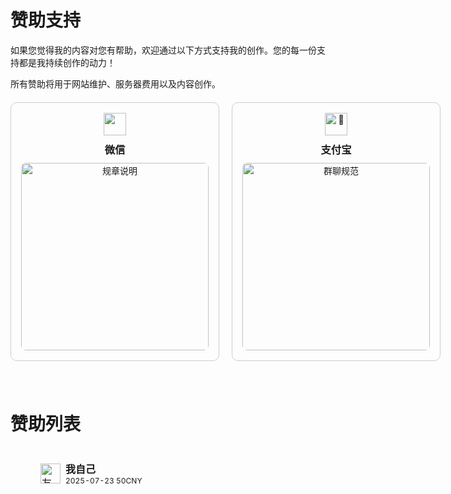 # 赞助支持
如果您觉得我的内容对您有帮助，欢迎通过以下方式支持我的创作。您的每一份支持都是我持续创作的动力！

所有赞助将用于网站维护、服务器费用以及内容创作。
<div style="display: flex; gap: 20px; margin-top: 20px;">

  <div style="flex: 1; border: 1px solid #ccc; border-radius: 10px; padding: 16px; text-align: center;">
    <img src="https://img.sakura.ink/file/AgACAgUAAyEGAASIHQfFAAMbaIDzpAPuYmNBkhQ18V57WdvyDXwAAi_NMRt2UwABVM2BcGAB39BuAQADAgADeAADNgQ.png" alt="" width="36" height="36">
    <h3 style="margin: 10px 0;">微信</h3>
    <img src="https://img.sakura.ink/file/AgACAgUAAyEGAASIHQfFAAMYaIDyLPGbRJR7dPMD63jXXIs31IQAAinNMRt2UwABVD6Ge7nlM7qsAQADAgADeAADNgQ.png" alt="规章说明" width="300" height="300" style="width: 100%; border-radius: 8px;">
  </div>

  <div style="flex: 1; border: 1px solid #ccc; border-radius: 10px; padding: 16px; text-align: center;">
    <img src="https://img.sakura.ink/file/AgACAgUAAyEGAASIHQfFAAMaaIDzlK_rdaJ83DsobArdY4jWsQ0AAi7NMRt2UwABVBeeK5QoToL-AQADAgADeAADNgQ.png" alt="📣" width="36" height="36">
    <h3 style="margin: 10px 0;">支付宝</h3>
    <img src="https://img.sakura.ink/file/AgACAgUAAyEGAASIHQfFAAMZaIDyWX8x69BKPl8j9BHkNRgEo6MAAirNMRt2UwABVMCsI6TN6cQOAQADAgADeAADNgQ.png" alt="群聊规范" width="300" height="300" style="width: 100%; border-radius: 8px;">
  </div>

</div>
<div style="height: 40px;"></div>

# 赞助列表
<style>
.friend-card {
  display: flex;
  align-items: center;
  width: 100%;
  min-height: 48px;
  text-decoration: none !important;
  color: inherit;
  outline: none !important;
  border: none !important;
  box-sizing: border-box;
  transition: background 0.2s;
  padding-left: 20px; /* 卡片整体左侧留白 */
}
.friend-card:focus,
.friend-card:hover {
  outline: none !important;
  border: none !important;
  text-decoration: none !important;
  background: #f5f5f5;
}
.friend-card img {
  margin-left: 20px;           /* 保证头像紧贴卡片左侧 */
  margin-right: 8px;        /* 头像与文字间距 */
}
</style>

<table style="border-collapse:separate; border-spacing:0 10px;">
  <tr>
    <td style="padding:8px 8px; width:320px;">
      <a href="https://blog.hongxiovo.cn/" target="_blank" class="friend-card">
        <img src="https://avatars.githubusercontent.com/u/91101909?v=4" width="32" height="32" alt="友人A头像"/>
        <div>
          <b>我自己</b><br/>
          <span style="font-size:12px;">2025-07-23   50CNY</span>
        </div>
      </a>
    </td>
    <!-- <td style="padding:8px 8px; width:320px;">
      <a href="https://github.com/user2" target="_blank" class="friend-card">
        <img src="https://avatars.githubusercontent.com/u/2?v=4" width="32" height="32" alt="友人B头像"/>
        <div>
          <b>友人B</b><br/>
          <span style="font-size:12px;">前端开发爱好者，喜欢新技术。</span>
        </div>
      </a>
    </td>
  </tr>
  <tr>
    <td style="padding:8px 8px; width:320px;">
      <a href="https://github.com/user3" target="_blank" class="friend-card">
        <img src="https://avatars.githubusercontent.com/u/3?v=4" width="32" height="32" alt="友人C头像"/>
        <div>
          <b>友人C</b><br/>
          <span style="font-size:12px;">记录生活与技术的个人博客。</span>
        </div>
      </a>
    </td>
    <td style="padding:8px 8px; width:320px;">
      <a href="https://github.com/user4" target="_blank" class="friend-card">
        <img src="https://avatars.githubusercontent.com/u/4?v=4" width="32" height="32" alt="友人D头像"/>
        <div>
          <b>友人D</b><br/>
          <span style="font-size:12px;">热衷于开源项目的开发者。</span>
        </div>
      </a>
    </td> -->
  </tr>
</table>